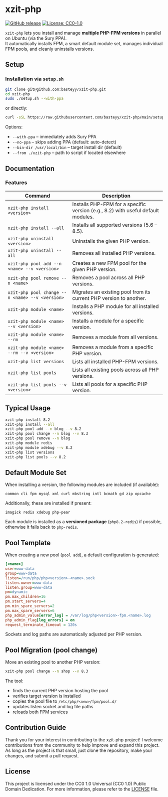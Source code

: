 # xzit-php

[![GitHub release](https://img.shields.io/github/release/basteyy/xzit-php.svg)](ttps://github.com/basteyy/xzit-php/releases)
[![License: CC0-1.0](https://img.shields.io/badge/License-CC0_1.0-lightgrey.svg)](https://creativecommons.org/publicdomain/zero/1.0/)


`xzit-php` lets you install and manage **multiple PHP-FPM versions** in parallel on Ubuntu (via the Sury PPA).  
It automatically installs FPM, a smart default module set, manages individual FPM pools, and cleanly uninstalls versions.

## Setup

### Installation via `setup.sh`

```bash
git clone git@github.com:basteyy/xzit-php.git
cd xzit-php
sudo ./setup.sh --with-ppa
```

or directly:

```bash
curl -sSL https://raw.githubusercontent.com/basteyy/xzit-php/main/setup.sh | sudo bash -s -- --with-ppa
```

Options:
- `--with-ppa` – immediately adds Sury PPA
- `--no-ppa` – skips adding PPA (default: auto-detect)
- `--bin-dir /usr/local/bin` – target install dir (default)
- `--from ./xzit-php` – path to script if located elsewhere

## Documentation

### Features

| Command | Description |
|----------|-------------|
| `xzit-php install <version>` | Installs PHP-FPM for a specific version (e.g., 8.2) with useful default modules. |
| `xzit-php install --all` | Installs all supported versions (5.6 – 8.5). |
| `xzit-php uninstall <version>` | Uninstalls the given PHP version. |
| `xzit-php uninstall --all` | Removes all installed PHP versions. |
| `xzit-php pool add --n <name> --v <version>` | Creates a new FPM pool for the given PHP version. |
| `xzit-php pool remove --n <name>` | Removes a pool across all PHP versions. |
| `xzit-php pool change --n <name> --v <version>` | Migrates an existing pool from its current PHP version to another. |
| `xzit-php module <name>` | Installs a PHP module for all installed versions. |
| `xzit-php module <name> --v <version>` | Installs a module for a specific version. |
| `xzit-php module <name> --rm` | Removes a module from all versions. |
| `xzit-php module <name> --rm --v <version>` | Removes a module from a specific PHP version. |
| `xzit-php list versions` | Lists all installed PHP-FPM versions. |
| `xzit-php list pools` | Lists all existing pools across all PHP versions. |
| `xzit-php list pools --v <version>` | Lists all pools for a specific PHP version. |

## Typical Usage

```bash
xzit-php install 8.2
xzit-php install --all
xzit-php pool add --n blog --v 8.2
xzit-php pool change --n blog --v 8.3
xzit-php pool remove --n blog
xzit-php module redis
xzit-php module xdebug --v 8.2
xzit-php list versions
xzit-php list pools --v 8.2
```

## Default Module Set

When installing a version, the following modules are included (if available):

```
common cli fpm mysql xml curl mbstring intl bcmath gd zip opcache
```

Additionally, these are installed if present:
```
imagick redis xdebug php-pear
```

Each module is installed as a **versioned package** (`php8.2-redis`) if possible, otherwise it falls back to `php-redis`.

## Pool Template

When creating a new pool (`pool add`), a default configuration is generated:

```ini
[<name>]
user=www-data
group=www-data
listen=/run/php/php<version>-<name>.sock
listen.owner=www-data
listen.group=www-data
pm=dynamic
pm.max_children=16
pm.start_servers=4
pm.min_spare_servers=2
pm.max_spare_servers=6
php_admin_value[error_log] = /var/log/php<version>-fpm.<name>.log
php_admin_flag[log_errors] = on
request_terminate_timeout = 120s
```

Sockets and log paths are automatically adjusted per PHP version.

## Pool Migration (pool change)

Move an existing pool to another PHP version:

```bash
xzit-php pool change --n shop --v 8.3
```

The tool:
- finds the current PHP version hosting the pool
- verifies target version is installed
- copies the pool file to `/etc/php/<new>/fpm/pool.d/`
- updates listen socket and log file paths
- reloads both FPM services

## Contribution Guide

Thank you for your interest in contributing to the xzit-php project! I welcome contributions from the community to help improve and expand this project. As long as the project is that small, just clone the repository, make your changes, and submit a pull request.

## License
This project is licensed under the CC0 1.0 Universal (CC0 1.0) Public Domain Dedication. For more information, please refer to the [LICENSE](LICENSE) file.